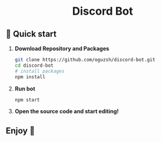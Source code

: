 <h1 align="center">
  Discord Bot
</h1>

## 🚀 Quick start

1.  **Download Repository and Packages**

    ```sh
    git clone https://github.com/oguzsh/discord-bot.git
    cd discord-bot
    # install packages
    npm install
    ```

2.  **Run bot**

    ```sh
    npm start
    ```

3.  **Open the source code and start editing!**


## Enjoy 💫
